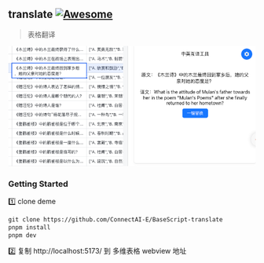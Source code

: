 ## translate [![Awesome](https://cdn.rawgit.com/sindresorhus/awesome/d7305f38d29fed78fa85652e3a63e154dd8e8829/media/badge.svg)](https://github.com/connectai-e/awesome-basescript)

> 表格翻译

![img.png](img.png)


### Getting Started
1️⃣ clone deme
```
git clone https://github.com/ConnectAI-E/BaseScript-translate
pnpm install
pnpm dev
```
2️⃣ 复制 http://localhost:5173/ 到 多维表格 webview 地址


